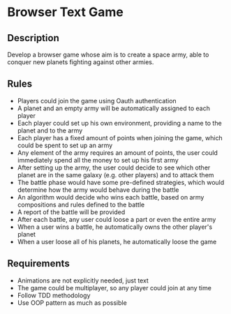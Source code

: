 # Browser Text Game

## Description

Develop a browser game whose aim is to create a space army, able to conquer new planets fighting against other armies.

## Rules
- Players could join the game using Oauth authentication
- A planet and an empty army will be automatically assigned to each player
- Each player could set up his own environment, providing a name to the planet and to the army
- Each player has a fixed amount of points when joining the game, which could be spent to set up an army
- Any element of the army requires an amount of points, the user could immediately spend all the money to set up his first army
- After setting up the army, the user could decide to see which other planet are in the same galaxy (e.g. other players) and to attack them
- The battle phase would have some pre-defined strategies, which would determine how the army would behave during the battle
- An algorithm would decide who wins each battle, based on army compositions and rules defined to the battle
- A report of the battle will be provided
- After each battle, any user could loose a part or even the entire army
- When a user wins a battle, he automatically owns the other player's planet
- When a user loose all of his planets, he automatically loose the game

## Requirements

- Animations are not explicitly needed, just text
- The game could be multiplayer, so any player could join at any time
- Follow TDD methodology
- Use OOP pattern as much as possible
